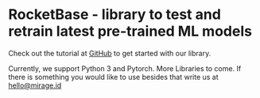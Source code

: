 # RocketBase - library to test and retrain latest pre-trained ML models

Check out the tutorial at [GitHub](https://github.com/LucasVandroux/rockethub-tutorial1) to get started with our library.

Currently, we support Python 3 and Pytorch. More Libraries to come. If there is something you would like to use besides that write us at [hello@mirage.id](mailto:hello@mirage.id)